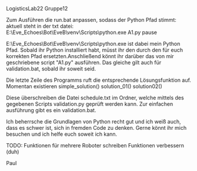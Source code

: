 LogisticsLab22
Gruppe12

Zum Ausführen die run.bat anpassen, sodass der Python Pfad stimmt:
aktuell steht in der txt datei: 
	E:\Eve_Echoes\Bot\EveB\venv\Scripts\python.exe A1.py
	pause

E:\Eve_Echoes\Bot\EveB\venv\Scripts\python.exe ist dabei mein Python Pfad. Sobald ihr Python installiert habt, müsst ihr
den durch den für euch korrekten Pfad ersetzten.Anschließend könnt ihr darüber das von mir geschriebene script "A1.py" 
ausführen. Das gleiche gilt auch für validation.bat, sobald ihr soweit seid.

Die letzte Zeile des Programms ruft die entsprechende Lösungsfunktion auf. Momentan existieren
simple_solution()
solution_01()
solution02()

Diese überschreiben die Datei schedule.txt im Ordner, welche mittels des gegebenen Scripts validation.py geprüft werden 
kann. Zur einfachen ausführung gibt es ein validation.bat.

Ich beherrsche die Grundlagen von Python recht gut und ich weiß auch, dass es schwer ist, sich in fremden Code zu denken.
Gerne könnt ihr mich besuchen und ich helfe euch soweit ich kann.

TODO:
Funktionen für mehrere Roboter schreiben
Funktionen verbessern (duh)

Paul

